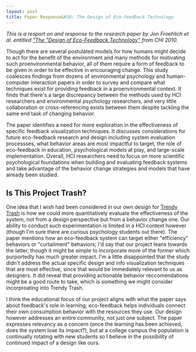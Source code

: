 ```yaml
---
layout: post
title: Paper Response&#58; The Design of Eco-Feedback Technology
---
```


*This is a resport on and response to the research paper by Jon Froehlich et al. entitled ["The "Design of Eco-Feedback Technology"](https://dl.acm.org/citation.cfm?id=1753629) from CHI 2010.*

Though there are several postulated models for how humans might decide to act for the benefit of the environment and many methods for motivating such proenvironmental behavior, all of them require a form of feedback to be given in order to be effective in encouraging change.  This study coalesces findings from dozens of environmental psychology and human-computer interaction papers in order to survey and compare what techniques exist for providing feedback in a proenvironmental context. It finds that there's a large discrepancy between the methods used by HCI researchers and environmental psychology researchers, and very little collaboration or cross-referencing exists between them despite tackling the same end task of changing behavior.

The paper identifies a need for more exploration in the effectiveness of specific feedback visualization techniques.  It discusses considerations for future eco-feedback research and design including system evaluation processses, what behavior areas are most impactful to target, the role of eco-feedback in education, psychological models at play, and large-scale implementation.  Overall, HCI researchers need to focus on more scientific psychological foundations when building and evaluating feedback systems and take advantage of the behavior change strategies and models that have already been studied.

## Is This Project Trash?

One idea that I wish had been considered in our own design for [Trendy Trash](http://www.grchen.com/thisprojectistrash/) is how we could more quantitatively evaluate the effectiveness of the system, not from a design perspective but from a behavior change one. Our ability to conduct such experimentation is limited in a HCI context however (though I'm sure there are curious psychology students out there).  The paper mentions how an eco-feedback system can target either "efficiency" behaviors or "curtailment" behaviors; I'd say that our project leans towards the latter, though it might be simple to incorporate more of the former which purportedly has much greater impact.  I'm a little disappointed that the study didn't address the actual specific design and info visualization techniques that are most effective, since that would be immediately relevant to us as designers. It did reveal that providing actionable behavior reccomendations might be a good route to take, which is something we might consider incorproating into Trendy Trash.

I think the educational focus of our project aligns with what the paper says about feedback's role in learning; eco-feedback helps individuals connect their own consumption behavior with the resources they use.  Our design however addresses an entire community, not just one subject. The paper expresses relevancy as a concern (once the learning has been achieved, does the system lose its impact?), but at a college campus the population is continually rotating with new students so I believe in the possibility of continued impact of a design like ours.